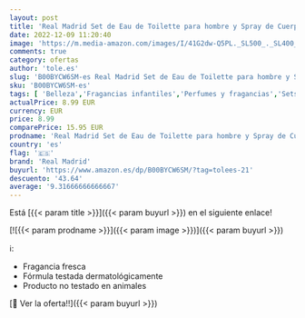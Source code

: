 ```yaml
---
layout: post
title: 'Real Madrid Set de Eau de Toilette para hombre y Spray de Cuerpo  para hombre'
date: 2022-12-09 11:20:40
image: 'https://m.media-amazon.com/images/I/41G2dw-Q5PL._SL500_._SL400_.jpg'
comments: true
category: ofertas
author: 'tole.es'
slug: 'B00BYCW6SM-es Real Madrid Set de Eau de Toilette para hombre y Spray de...'
sku: 'B00BYCW6SM-es'
tags: [ 'Belleza','Fragancias infantiles','Perfumes y fragancias','Sets de fragancias','de','eau','real madrid','toilette','🇪🇸', ]
actualPrice: 8.99 EUR
currency: EUR
price: 8.99
comparePrice: 15.95 EUR
prodname: 'Real Madrid Set de Eau de Toilette para hombre y Spray de Cuerpo  para hombre'
country: 'es'
flag: '🇪🇸'
brand: 'Real Madrid'
buyurl: 'https://www.amazon.es/dp/B00BYCW6SM/?tag=tolees-21'
descuento: '43.64'
average: '9.31666666666667'
---
```


Está [{{< param title >}}]({{< param buyurl >}}) en el siguiente enlace!

[![{{< param prodname >}}]({{< param image >}})]({{< param buyurl >}})

ℹ️:

- Fragancia fresca
- Fórmula testada dermatológicamente
- Producto no testado en animales

[🛒 Ver la oferta!!]({{< param buyurl >}})
